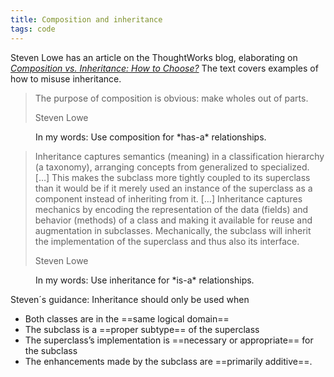 ```yaml
---
title: Composition and inheritance
tags: code
---
```

Steven Lowe has an article on the ThoughtWorks blog, elaborating on 	[<cite>Composition vs. Inheritance: How to Choose?</cite>](https://www.thoughtworks.com/insights/blog/composition-vs-inheritance-how-choose) The text covers examples of how to misuse inheritance.

> The purpose of composition is obvious: make wholes out of parts. 
> <footer>Steven Lowe</footer>

<figure>
In my words: Use composition for *has-a* relationships.
</figure>

> Inheritance captures semantics (meaning) in a classification hierarchy (a taxonomy), arranging concepts from generalized to specialized. […] This makes the subclass more tightly coupled to its superclass than it would be if it merely used an instance of the superclass as a component instead of inheriting from it. […] Inheritance captures mechanics by encoding the representation of the data (fields) and behavior (methods) of a class and making it available for reuse and augmentation in subclasses. Mechanically, the subclass will inherit the implementation of the superclass and thus also its interface.
> <footer>Steven Lowe</footer>

<figure>
In my words: Use inheritance for *is-a* relationships.
</figure>

Steven´s guidance: Inheritance should only be used when
- Both classes are in the ==same logical domain==
- The subclass is a ==proper subtype== of the superclass
- The superclass’s implementation is ==necessary or appropriate== for the subclass
- The enhancements made by the subclass are ==primarily additive==.


